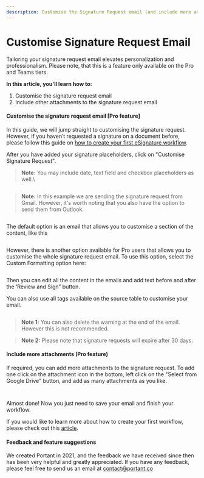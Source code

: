 ```yaml
---
description: Customise the Signature Request email (and include more attachments)
---
```


# Customise Signature Request Email

Tailoring your signature request email elevates personalization and professionalism. Please note, that this is a feature only available on the Pro and Teams tiers.

**In this article, you'll learn how to:**

1. Customise the signature request email
2. Include other attachments to the signature request email

#### Customise the signature request email \[Pro feature]

In this guide, we will jump straight to customising the signature request. However, if you haven’t requested a signature on a document before, please follow this guide on [how to create your first eSignature workflow](https://www.portant.co/guide-article/how-to-create-an-esignature-workflow).&#x20;

After you have added your signature placeholders, click on "Customise Signature Request".

> **Note:** You may include date, text field and checkbox placeholders as well.\
>

<figure><img src="https://assets-global.website-files.com/5f3b57b5405f8bd0f98b5e14/651b1647c832fac33c83c581_pika-1696273928243-1x.png" alt=""><figcaption></figcaption></figure>

> **Note:** In this example we are sending the signature request from Gmail. However, it's worth noting that you also have the option to send them from Outlook.



<figure><img src="https://assets-global.website-files.com/5f3b57b5405f8bd0f98b5e14/6515b705043a2f8678cbb186_Screenshot%202023-09-28%20at%2014.23.52.png" alt=""><figcaption></figcaption></figure>

The default option is an email that allows you to customise a section of the content, like this

<figure><img src="https://assets-global.website-files.com/5f3b57b5405f8bd0f98b5e14/6511dce798f1a07f3fae5086_U0o4LNjSL16j8wHBULDaNzxtA7u9aZnYFG1B0EIlZBKLiHxkITwVuZYmuQ7nrnlOfGMmWoSMZA-2LwjV8o9J7dPG4i4LDKKg02bdeg_gQi51_ZIZm_psDMS4BLgtmIEiww2fSWrVK1sIcx-F55lBW3Q.png" alt=""><figcaption></figcaption></figure>

However, there is another option available for Pro users that allows you to customise the whole signature request email. To use this option, select the Custom Formatting option here:

<figure><img src="https://assets-global.website-files.com/5f3b57b5405f8bd0f98b5e14/6511dce6bc019717e27cd25c_oRTcY-qPY1kq2h9Xn2II98iqsp1gFiD_mMGpPULjVaXPT9ENR2EtRIh-u8HXLKNLTiMavNUxviXW8IvfXwDKUphSDMkY7DVRmVmfh1VeLg3-sHh01ObhNdmZqpRQ8_1-abCXKzwOWMs8XYIRavfDkFw.png" alt=""><figcaption></figcaption></figure>

Then you can edit all the content in the emails and add text before and after the ‘Review and Sign” button.

You can also use all tags available on the source table to customise your email.

<figure><img src="https://assets-global.website-files.com/5f3b57b5405f8bd0f98b5e14/6511dce7a7e04f9936ee0ad5_DP6hlyVOVReHz0Yws6Q-nBwbWZariOpc3gP4dsJkC1Zdsf4nYiFUvDs9Sb8jQphOwlndk8OOT6QKEwcFLuU65syxIg-SiWoCQEzZBxr3N5Zlu6OZjYQwXRGMdeWA5Kg4JcISG7TGk56Rmr78KY8iS1k.png" alt=""><figcaption></figcaption></figure>

> **Note 1:**  You can also delete the warning at the end of the email. However this is not recommended.

> **Note 2:** Please note that signature requests will expire after 30 days.

#### Include more attachments (Pro feature)

If required, you can add more attachments to the signature request. To add one click on the attachment icon in the bottom, left click on the "Select from Google Drive" button, and add as many attachments as you like.

<figure><img src="https://assets-global.website-files.com/5f3b57b5405f8bd0f98b5e14/6511dce648165c12cff5fe73_LCL6IpnV7HmMhBK_QjDuGjGm3z7vvigccicOrsMa6Zfs6cLCxpw7Cf1ZeooFj60a1g5NCFR947sZ-QnbSO_GZlR7_C9L7vt3iHTnXWLeVGQeluEQLK7meQDpTFSYkzJvi0cO1edzOaoYVonsFfFJoGc.png" alt=""><figcaption></figcaption></figure>

<figure><img src="https://assets-global.website-files.com/5f3b57b5405f8bd0f98b5e14/6511dce682c8e3fded7f2349_xkSDB7_R0E8Yt3HPxuOuk08jvP5gW4B_fIrToolIKN_A2UipNg2c9pLyXQEJHXPDqs0DPEqTFEdvA_Ee2hbVvNqMR5yohE-3y16xTe97Pkwzib6gBXjikbxZSvCveBmR66dZQen77o5M0IVVDXgq66U.png" alt=""><figcaption></figcaption></figure>

Almost done! Now you just need to save your email and finish your workflow.

If you would like to learn more about how to create your first workflow, please check out this [article](https://www.portant.co/guide-article/how-to-create-your-first-workflow).

#### **Feedback and feature suggestions**

We created Portant in 2021, and the feedback we have received since then has been very helpful and greatly appreciated. If you have any feedback, please feel free to send us an email at contact@portant.co



‍
